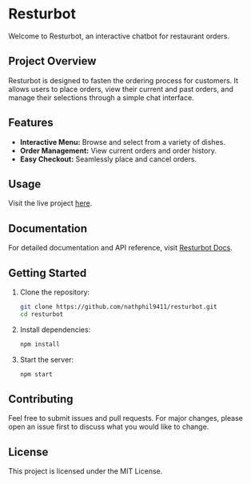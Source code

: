 # Resturbot

Welcome to Resturbot, an interactive chatbot for restaurant orders.

## Project Overview

Resturbot is designed to fasten the ordering process for customers. It allows users to place orders, view their current and past orders, and manage their selections through a simple chat interface.

## Features

- **Interactive Menu:** Browse and select from a variety of dishes.
- **Order Management:** View current orders and order history.
- **Easy Checkout:** Seamlessly place and cancel orders.

## Usage

Visit the live project [here](https://resturbot.onrender.com/).

## Documentation

For detailed documentation and API reference, visit [Resturbot Docs](https://resturbot.onrender.com/docs).

## Getting Started

1. Clone the repository:

   ```sh
   git clone https://github.com/nathphil9411/resturbot.git
   cd resturbot
   ```

2. Install dependencies:

   ```sh
   npm install
   ```

3. Start the server:
   ```sh
   npm start
   ```

## Contributing

Feel free to submit issues and pull requests. For major changes, please open an issue first to discuss what you would like to change.

## License

This project is licensed under the MIT License.
